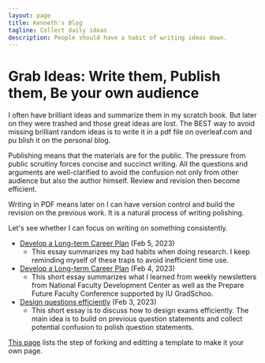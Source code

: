 ```yaml
---
layout: page
title: Kenneth's Blog
tagline: Collect daily ideas
description: People should have a habit of writing ideas down. 
---
```


# Grab Ideas: Write them, Publish them, Be your own audience

I often have brilliant ideas and summarize them in my scratch book. But later on they were trashed and those great ideas are lost. The BEST way to avoid missing brilliant random ideas is to write it in a pdf file on overleaf.com and pu  blish it on the personal blog.

Publishing means that the materials are for the public. The pressure from public scruitiny forces concise and succinct writing. All the questions and arguments are well-clarified to avoid the confusion not only from other audience but also the author himself. Review and revision then become efficient.

Writing in PDF means later on I can have version control and build the revision on the previous work. It is a natural process of writing polishing. 

Let's see whether I can focus on writing on something consistently.

* [Develop a Long-term Career Plan](assets/themes/twitter/conduct_research.pdf) (Feb 5, 2023)
  * This essay summarizes my bad habits when doing research. I keep reminding myself of these traps to avoid inefficient time use. 
* [Develop a Long-term Career Plan](assets/themes/twitter/faculty_development.pdf) (Feb 4, 2023)
  * This short essay summarizes what I learned from weekly newsletters from National Faculty Development Center as well as the Prepare Future Faculty Conference supported by IU GradSchoo.
* [Design questions efficiently](assets/themes/twitter/exam_design.pdf) (Feb 3, 2023)
  * This short essay is to discuss how to design exams efficiently. The main idea is to build on previous question statements and collect potential confusion to polish question statements.



[This page](https://github.com/academicpages/academicpages.github.io) lists the step of forking and editting a template to make it your own page. 
